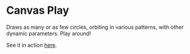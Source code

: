 # Canvas Play

Draws as many or as few circles, orbiting in various patterns, with other
dynamic parameters. Play around!

See it in action [here](http://sandbox.lovejoy.info/canvas/).
